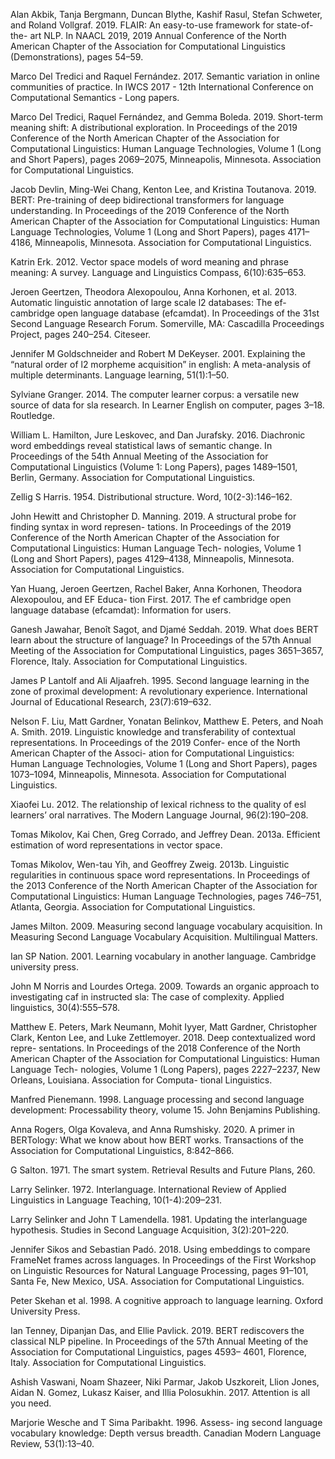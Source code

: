 Alan Akbik, Tanja Bergmann, Duncan Blythe, Kashif Rasul, Stefan Schweter, and Roland Vollgraf. 2019. FLAIR: An easy-to-use framework for state-of-the- art NLP. In NAACL 2019, 2019 Annual Conference of the North American Chapter of the Association for Computational Linguistics (Demonstrations), pages 54–59.

Marco Del Tredici and Raquel Fernández. 2017. Semantic variation in online communities of practice. In IWCS 2017 - 12th International Conference on Computational Semantics - Long papers.

Marco Del Tredici, Raquel Fernández, and Gemma Boleda. 2019. Short-term meaning shift: A distributional exploration. In Proceedings of the 2019 Conference of the North American Chapter of the Association for Computational Linguistics: Human Language Technologies, Volume 1 (Long and Short Papers), pages 2069–2075, Minneapolis, Minnesota. Association for Computational Linguistics.

Jacob Devlin, Ming-Wei Chang, Kenton Lee, and Kristina Toutanova. 2019. BERT: Pre-training of deep bidirectional transformers for language understanding. In Proceedings of the 2019 Conference of the North American Chapter of the Association for Computational Linguistics: Human Language Technologies, Volume 1 (Long and Short Papers), pages 4171–4186, Minneapolis, Minnesota. Association for Computational Linguistics.

Katrin Erk. 2012. Vector space models of word meaning and phrase meaning: A survey. Language and Linguistics Compass, 6(10):635–653.

Jeroen Geertzen, Theodora Alexopoulou, Anna Korhonen, et al. 2013. Automatic linguistic annotation of large scale l2 databases: The ef-cambridge open language database (efcamdat). In Proceedings of the 31st Second Language Research Forum. Somerville, MA: Cascadilla Proceedings Project, pages 240–254. Citeseer.

Jennifer M Goldschneider and Robert M DeKeyser. 2001. Explaining the “natural order of l2 morpheme acquisition” in english: A meta-analysis of multiple determinants. Language learning, 51(1):1–50.

Sylviane Granger. 2014. The computer learner corpus: a versatile new source of data for sla research. In Learner English on computer, pages 3–18. Routledge.

William L. Hamilton, Jure Leskovec, and Dan Jurafsky. 2016. Diachronic word embeddings reveal statistical laws of semantic change. In Proceedings of the 54th Annual Meeting of the Association for Computational Linguistics (Volume 1: Long Papers), pages 1489–1501, Berlin, Germany. Association for Computational Linguistics.

Zellig S Harris. 1954. Distributional structure. Word, 10(2-3):146–162.

John Hewitt and Christopher D. Manning. 2019. A structural probe for finding syntax in word represen- tations. In Proceedings of the 2019 Conference of the North American Chapter of the Association for Computational Linguistics: Human Language Tech- nologies, Volume 1 (Long and Short Papers), pages 4129–4138, Minneapolis, Minnesota. Association for Computational Linguistics.

Yan Huang, Jeroen Geertzen, Rachel Baker, Anna Korhonen, Theodora Alexopoulou, and EF Educa- tion First. 2017. The ef cambridge open language database (efcamdat): Information for users.

Ganesh Jawahar, Benoît Sagot, and Djamé Seddah. 2019. What does BERT learn about the structure of language? In Proceedings of the 57th Annual Meeting of the Association for Computational Linguistics, pages 3651–3657, Florence, Italy. Association for Computational Linguistics.

James P Lantolf and Ali Aljaafreh. 1995. Second language learning in the zone of proximal development: A revolutionary experience. International Journal of Educational Research, 23(7):619–632.

Nelson F. Liu, Matt Gardner, Yonatan Belinkov, Matthew E. Peters, and Noah A. Smith. 2019. Linguistic knowledge and transferability of contextual representations. In Proceedings of the 2019 Confer- ence of the North American Chapter of the Associ- ation for Computational Linguistics: Human Language Technologies, Volume 1 (Long and Short Papers), pages 1073–1094, Minneapolis, Minnesota. Association for Computational Linguistics.

Xiaofei Lu. 2012. The relationship of lexical richness to the quality of esl learners’ oral narratives. The Modern Language Journal, 96(2):190–208.

Tomas Mikolov, Kai Chen, Greg Corrado, and Jeffrey Dean. 2013a. Efficient estimation of word representations in vector space.

Tomas Mikolov, Wen-tau Yih, and Geoffrey Zweig. 2013b. Linguistic regularities in continuous space word representations. In Proceedings of the 2013 Conference of the North American Chapter of the Association for Computational Linguistics: Human Language Technologies, pages 746–751, Atlanta, Georgia. Association for Computational Linguistics.

James Milton. 2009. Measuring second language vocabulary acquisition. In Measuring Second Language Vocabulary Acquisition. Multilingual Matters.

Ian SP Nation. 2001. Learning vocabulary in another language. Cambridge university press.

John M Norris and Lourdes Ortega. 2009. Towards an organic approach to investigating caf in instructed sla: The case of complexity. Applied linguistics, 30(4):555–578.

Matthew E. Peters, Mark Neumann, Mohit Iyyer, Matt Gardner, Christopher Clark, Kenton Lee, and Luke Zettlemoyer. 2018. Deep contextualized word repre- sentations. In Proceedings of the 2018 Conference of the North American Chapter of the Association for Computational Linguistics: Human Language Tech- nologies, Volume 1 (Long Papers), pages 2227–2237, New Orleans, Louisiana. Association for Computa- tional Linguistics.

Manfred Pienemann. 1998. Language processing and second language development: Processability theory, volume 15. John Benjamins Publishing.

Anna Rogers, Olga Kovaleva, and Anna Rumshisky. 2020. A primer in BERTology: What we know about how BERT works. Transactions of the Association for Computational Linguistics, 8:842–866.

G Salton. 1971. The smart system. Retrieval Results and Future Plans, 260.

Larry Selinker. 1972. Interlanguage. International Review of Applied Linguistics in Language Teaching, 10(1-4):209–231.

Larry Selinker and John T Lamendella. 1981. Updating the interlanguage hypothesis. Studies in Second Language Acquisition, 3(2):201–220.

Jennifer Sikos and Sebastian Padó. 2018. Using embeddings to compare FrameNet frames across languages. In Proceedings of the First Workshop on Linguistic Resources for Natural Language Processing, pages 91–101, Santa Fe, New Mexico, USA. Association for Computational Linguistics.

Peter Skehan et al. 1998. A cognitive approach to language learning. Oxford University Press.

Ian Tenney, Dipanjan Das, and Ellie Pavlick. 2019. BERT rediscovers the classical NLP pipeline. In Proceedings of the 57th Annual Meeting of the Association for Computational Linguistics, pages 4593– 4601, Florence, Italy. Association for Computational Linguistics.

Ashish Vaswani, Noam Shazeer, Niki Parmar, Jakob Uszkoreit, Llion Jones, Aidan N. Gomez, Lukasz Kaiser, and Illia Polosukhin. 2017. Attention is all you need.

Marjorie Wesche and T Sima Paribakht. 1996. Assess- ing second language vocabulary knowledge: Depth versus breadth. Canadian Modern Language Review, 53(1):13–40.
